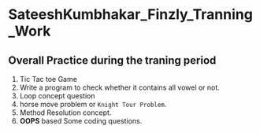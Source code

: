 # SateeshKumbhakar_Finzly_Tranning_Work
## Overall Practice during the traning period

1. Tic Tac toe Game
2. Write a program to check whether it contains all vowel or not.
3. Loop concept  question
4. horse move problem or `Knight Tour Problem`.
5. Method Resolution concept.
6. **OOPS** based Some coding questions.  



